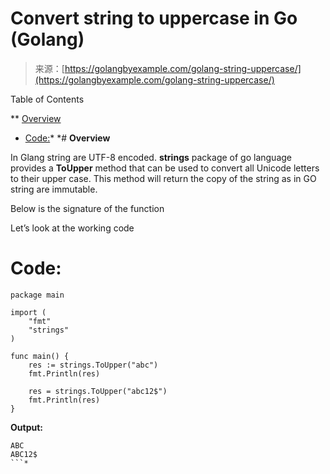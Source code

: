 <!--yml
category: 未分类
date: 2024-10-13 06:12:26
-->

# Convert string to uppercase in Go (Golang)

> 来源：[https://golangbyexample.com/golang-string-uppercase/](https://golangbyexample.com/golang-string-uppercase/)

Table of Contents

 **   [Overview](#Overview "Overview")
*   [Code:](#Code "Code:")*  *# **Overview**

In Glang string are UTF-8 encoded. **strings** package of go language provides a **ToUpper** method that can be used to convert all Unicode letters to their upper case. This method will return the copy of the string as in GO string are immutable.

Below is the signature of the function

Let’s look at the working code

# **Code:**

```
package main

import (
    "fmt"
    "strings"
)

func main() {
    res := strings.ToUpper("abc")
    fmt.Println(res)

    res = strings.ToUpper("abc12$")
    fmt.Println(res)
}
```

**Output:**

```
ABC
ABC12$
```*